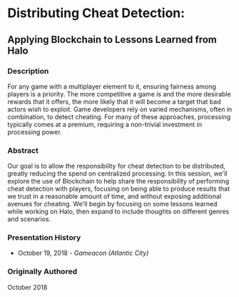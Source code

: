 # Distributing Cheat Detection: #

## Applying Blockchain to Lessons Learned from Halo ##

### Description ###

For any game with a multiplayer element to it, ensuring fairness among players is a priority.  The more competitive a game is and the more desirable rewards that it offers, the more likely that it will become a target that bad actors wish to exploit.  Game developers rely on varied mechanisms, often in combination, to detect cheating.  For many of these approaches, processing typically comes at a premium, requiring a non-trivial investment in processing power.

### Abstract ###

Our goal is to allow the responsibility for cheat detection to be distributed, greatly reducing the spend on centralized processing.  In this session, we'll explore the use of Blockchain to help share the responsibility of performing cheat detection with players, focusing on being able to produce results that we trust in a reasonable amount of time, and without exposing additional avenues for cheating.  We'll begin by focusing on some lessons learned while working on Halo, then expand to include thoughts on different genres and scenarios.

### Presentation History ###

- October 19, 2018  - _Gameacon (Atlantic City)_

### Originally Authored ###

October 2018